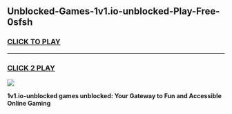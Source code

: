 
## Unblocked-Games-1v1.io-unblocked-Play-Free-0sfsh
<h3>
<a href="https://premium76.site?title=1v1.io-unblocked&ref=12A">CLICK TO PLAY</a></h3>
<hr>

<h3>
<a href="https://premium76.site?title=1v1.io-unblocked&ref=12A">CLICK 2 PLAY</a>
  
</h3>

<a href="https://premium76.site?title=1v1.io-unblocked&ref=12A"><img src="https://clearcache.store/games.png"></a>


**1v1.io-unblocked games unblocked: Your Gateway to Fun and Accessible Online Gaming**
